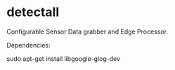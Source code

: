 # detectall
Configurable Sensor Data grabber and Edge Processor.

Dependencies:

sudo apt-get install libgoogle-glog-dev
